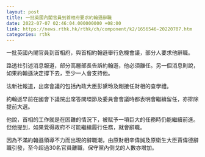 ```yaml
---
layout: post
title: 一批英國內閣官員到首相府要求約翰遜辭職
date: 2022-07-07 02:46:04.000000000 +08:00
link: https://news.rthk.hk/rthk/ch/component/k2/1656546-20220707.htm
categories: rthk
---
```


一批英國內閣官員到首相府，與首相約翰遜舉行危機會議，部分人要求他辭職。

路透社引述消息報道，部分高層部長告訴約翰遜，他必須離任。另一個消息則說，如果約翰遜決定撐下去，至少一人會支持他。

法新社報道，出席會議的包括內政大臣彭黛玲及剛接任財相的查學禮。

約翰遜早前在國會下議院出席答問環節及委員會會議時都表明會繼續留任，亦排除提前大選。

他說，首相的工作就是在困難的情況下，被赋予一項巨大的任務時仍能繼續前進。但他提到，如果覺得政府不可能繼續履行任務，就會辭職。

因為不滿約翰遜領導不力而出現的辭職潮，由原財相辛偉誠及原衛生大臣賈偉德辭職引發，至今超過30名官員離職，保守黨內倒戈的人數亦增加。
